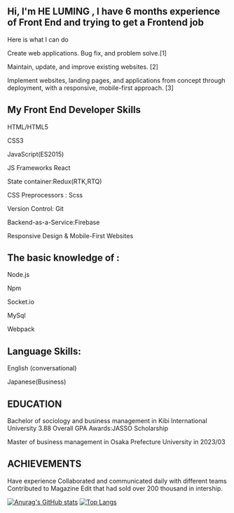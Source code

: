 ## Hi, I'm HE LUMING , I have 6 months experience of Front End and trying to get a Frontend job

Here is what I can do

Create web applications. Bug fix, and problem solve.[1]

Maintain, update, and improve existing websites. [2]

Implement websites, landing pages, and applications from concept through deployment, with a responsive, mobile-first approach. [3]

## My Front End Developer Skills

HTML/HTML5

CSS3

JavaScript(ES2015)

JS Frameworks React

State container:Redux(RTK,RTQ)

CSS Preprocessors : Scss

Version Control: Git

Backend-as-a-Service:Firebase

Responsive Design & Mobile-First Websites

## The basic knowledge of :

Node.js

Npm

Socket.io

MySql

Webpack

## Language Skills:

English (conversational)

Japanese(Business)

## EDUCATION

Bachelor of sociology and business management in Kibi International University
3.88 Overall GPA
Awards:JASSO Scholarship

Master of business management in Osaka Prefecture University in 2023/03

## ACHIEVEMENTS

Have experience Collaborated and communicated daily with different teams Contributed to Magazine Edit that had sold over 200 thousand in intership.

[![Anurag's GitHub stats](https://github-readme-stats.vercel.app/api?username=lostelfhlm)](https://github.com/anuraghazra/github-readme-stats)
[![Top Langs](https://github-readme-stats.vercel.app/api/top-langs/?username=lostelfhlm)](https://github.com/anuraghazra/github-readme-stats)
